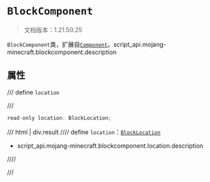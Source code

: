 # `BlockComponent`

> 文档版本：1.21.50.25

`BlockComponent`类，扩展自[`Component`](./component.md)。script_api.mojang-minecraft.blockcomponent.description

## 属性

/// define
`location`


///

```js
read-only location: BlockLocation;
```

/// html | div.result
//// define
`location`：[`BlockLocation`](./blocklocation.md)

- script_api.mojang-minecraft.blockcomponent.location.description


////

///

